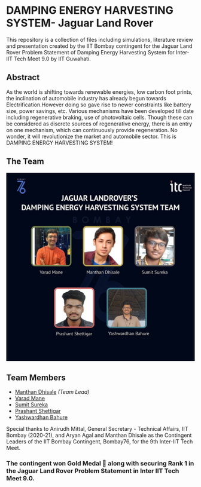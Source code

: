 # DAMPING ENERGY HARVESTING SYSTEM- Jaguar Land Rover

This repository is a collection of files including simulations, literature review and presentation created by the IIT Bombay contingent for the Jaguar Land Rover Problem Statement of Damping Energy Harvesting System for Inter-IIT Tech Meet 9.0 by IIT Guwahati.

## Abstract
As the world is shifting towards renewable energies, low carbon foot prints, the inclination of automobile industry has already begun towards Electrification.However doing so gave rise to newer constraints like battery size, power savings, etc. Various mechanisms have been developed till date including regenerative braking, use of photovoltaic cells. Though these can be considered as discrete sources of regenerative energy, there is an entry on one mechanism, which can continuously provide regeneration. No wonder, it will revolutionize the market and automobile sector. This is DAMPING ENERGY HARVESTING SYSTEM!


## The Team
![alt text](./JLR-IITB-team.jpg)

## Team Members
- [Manthan Dhisale](https://github.com/ManthanND) *(Team Lead)* 
- [Varad Mane](https://github.com/vrdmn7721)
- [Sumit Sureka](https://github.com/sumitrock5)
- [Prashant Shettigar](https://github.com/prashants31)
- [Yashwardhan Bahure](https://github.com/yash-217)

Special thanks to Anirudh Mittal, General Secretary - Technical Affairs, IIT Bombay (2020-21), and Aryan Agal and Manthan Dhisale as the Contingent Leaders of the IIT Bombay Contingent, Bombay76, for the 9th Inter-IIT Tech Meet.


### The contingent won Gold Medal 🥇 along with securing Rank 1 in the Jaguar Land Rover Problem Statement in Inter IIT Tech Meet 9.0.





